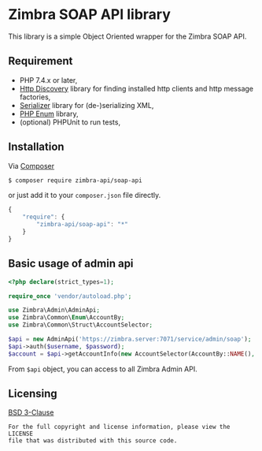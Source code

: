 Zimbra SOAP API library
=======================
This library is a simple Object Oriented wrapper for the Zimbra SOAP API.

## Requirement
* PHP 7.4.x or later,
* [Http Discovery](https://docs.php-http.org/en/latest/discovery.html) library for finding installed http clients and http message factories,
* [Serializer](https://jmsyst.com/libs/serializer) library for (de-)serializing XML,
* [PHP Enum](https://github.com/myclabs/php-enum) library,
* (optional) PHPUnit to run tests,

## Installation
Via [Composer](https://getcomposer.org)
```bash
$ composer require zimbra-api/soap-api
```
or just add it to your `composer.json` file directly.
```javascript
{
    "require": {
        "zimbra-api/soap-api": "*"
    }
}
```

## Basic usage of admin api

```php
<?php declare(strict_types=1);

require_once 'vendor/autoload.php';

use Zimbra\Admin\AdminApi;
use Zimbra\Common\Enum\AccountBy;
use Zimbra\Common\Struct\AccountSelector;

$api = new AdminApi('https://zimbra.server:7071/service/admin/soap');
$api->auth($username, $password);
$account = $api->getAccountInfo(new AccountSelector(AccountBy::NAME(), $accountName));
```

From `$api` object, you can access to all Zimbra Admin API.

## Licensing
[BSD 3-Clause](LICENSE)

    For the full copyright and license information, please view the LICENSE
    file that was distributed with this source code.
